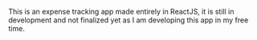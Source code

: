 This is an expense tracking app made entirely in ReactJS, it is still in development and not finalized yet as I am developing this app in my free time.
